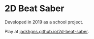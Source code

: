 # 2D Beat Saber

Developed in 2019 as a school project.

Play at [jackhgns.github.io/2d-beat-saber](https://jackhgns.github.io/2d-beat-saber).
